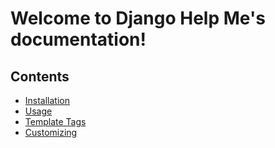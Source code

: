 # Welcome to Django Help Me's documentation!

Contents
--------
* [Installation](installation.md)
* [Usage](usage.md)
* [Template Tags](templatetags.md)
* [Customizing](customizing.md)
